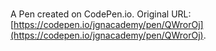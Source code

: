 # 

A Pen created on CodePen.io. Original URL: [https://codepen.io/jgnacademy/pen/QWrorOj](https://codepen.io/jgnacademy/pen/QWrorOj).

